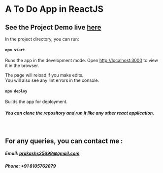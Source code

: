 # A To Do App in ReactJS

## See the Project Demo live <a href="https://prakashs25.github.io/react-todo-app/" target="_blank">here</a>

In the project directory, you can run:

#### `npm start`

Runs the app in the development mode.
Open [http://localhost:3000](http://localhost:3000) to view it in the browser.

The page will reload if you make edits.<br />
You will also see any lint errors in the console.

#### `npm deploy`

Builds the app for deployment.

##### You can clone the repository and run it like any other react application.
<br />

## For any queries, you can contact me :

##### Email: [prakashs25698@gmail.com](mailto:prakashs25698@gmail.com)

##### Phone: +91 8105762879
